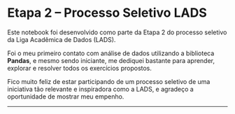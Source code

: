 # Etapa 2 – Processo Seletivo LADS

Este notebook foi desenvolvido como parte da Etapa 2 do processo seletivo da Liga Acadêmica de Dados (LADS).

Foi o meu primeiro contato com análise de dados utilizando a biblioteca **Pandas**, e mesmo sendo iniciante, me dediquei bastante para aprender, explorar e resolver todos os exercícios propostos. 

Fico muito feliz de estar participando de um processo seletivo de uma iniciativa tão relevante e inspiradora como a LADS, e agradeço a oportunidade de mostrar meu empenho.

---
